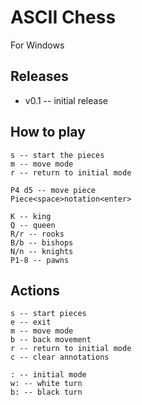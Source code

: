 
# ASCII Chess
For Windows

## Releases
* v0.1 -- initial release 

## How to play
```
s -- start the pieces
m -- move mode
r -- return to initial mode 
    
P4 d5 -- move piece
Piece<space>notation<enter>

K -- king 
Q -- queen 
R/r -- rooks 
B/b -- bishops
N/n -- knights
P1-8 -- pawns 
```
## Actions
```
s -- start pieces
e -- exit
m -- move mode
b -- back movement
r -- return to initial mode
c -- clear annotations

: -- initial mode 
w: -- white turn
b: -- black turn
```
